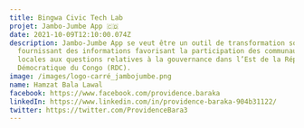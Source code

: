 ```yaml
---
title: Bingwa Civic Tech Lab
projet: Jambo-Jumbe App 🇨🇩
date: 2021-10-09T12:10:00.074Z
description: Jambo-Jumbe App se veut être un outil de transformation sociale
  fournissant des informations favorisant la participation des communautés
  locales aux questions relatives à la gouvernance dans l’Est de la République
  Démocratique du Congo (RDC).
image: /images/logo-carré_jambojumbe.png
name: Hamzat Bala Lawal
facebook: https://www.facebook.com/providence.baraka
linkedIn: https://www.linkedin.com/in/providence-baraka-904b31122/
twitter: https://twitter.com/ProvidenceBara3
---
```

